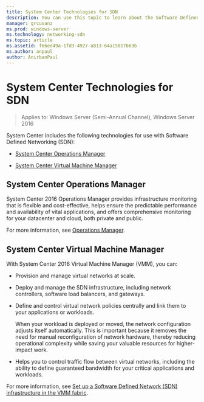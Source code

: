 ```yaml
---
title: System Center Technologies for SDN
description: You can use this topic to learn about the Software Defined Networking (SDN) technologies that are provided in System Center.
manager: grcusanz
ms.prod: windows-server
ms.technology: networking-sdn
ms.topic: article
ms.assetid: f66ee49a-1fd3-4927-a813-64a15017b63b
ms.author: anpaul
author: AnirbanPaul
---
```

# System Center Technologies for SDN

>Applies to: Windows Server (Semi-Annual Channel), Windows Server 2016

System Center includes the following technologies for use with Software Defined Networking (SDN):  
  
-   [System Center Operations Manager](#bkmk_scom)  
  
-   [System Center Virtual Machine Manager](#bkmk_scvmm)  
  
  
## <a name="bkmk_scom"></a>System Center Operations Manager  
System Center 2016 Operations Manager provides infrastructure monitoring that is flexible and cost-effective, helps ensure the predictable performance and availability of vital applications, and offers comprehensive monitoring for your datacenter and cloud, both private and public.  
  
For more information, see [Operations Manager](https://technet.microsoft.com/library/hh205987.aspx).  
  
## <a name="bkmk_scvmm"></a>System Center Virtual Machine Manager  
With System Center 2016 Virtual Machine Manager (VMM), you can:

- Provision and manage virtual networks at scale.
- Deploy and manage the SDN infrastructure, including network controllers, software load balancers, and gateways. 
- Define and control virtual network policies centrally and link them to your applications or workloads. 

  When your workload is deployed or moved, the network configuration adjusts itself automatically. This is important because it removes the need for manual reconfiguration of network hardware, thereby reducing operational complexity while saving your valuable resources for higher-impact work. 
- Helps you to control traffic flow between virtual networks, including the ability to define guaranteed bandwidth for your critical applications and workloads.  
  

For more information, see [Set up a Software Defined Network (SDN) infrastructure in the VMM fabric](https://technet.microsoft.com/system-center-docs/vmm/scenario/sdn-overview).  
    

  